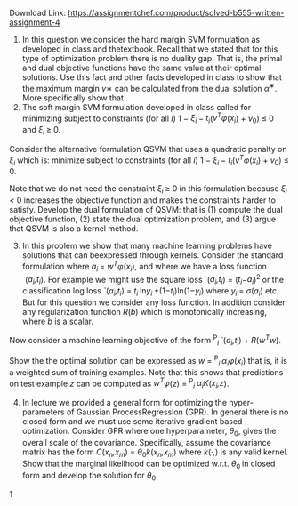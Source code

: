 Download Link: https://assignmentchef.com/product/solved-b555-written-assignment-4
<br>
<ol>

 <li>In this question we consider the hard margin SVM formulation as developed in class and thetextbook. Recall that we stated that for this type of optimization problem there is no duality gap. That is, the primal and dual objective functions have the same value at their optimal solutions. Use this fact and other facts developed in class to show that the maximum margin <em>γ</em>∗ can be calculated from the dual solution <em>α</em><sup>∗</sup>. More specifically show that .</li>

 <li>The soft margin SVM formulation developed in class called for minimizing subject to constraints (for all <em>i</em>) 1 − <em>ξ<sub>i </sub></em>− <em>t<sub>i</sub></em>(<em>v<sup>T</sup>φ</em>(<em>x<sub>i</sub></em>) + <em>v</em><sub>0</sub>) ≤ 0 and <em>ξ<sub>i </sub></em>≥ 0.</li>

</ol>

Consider the alternative formulation QSVM that uses a quadratic penalty on <em>ξ<sub>i </sub></em>which is: minimize  subject to constraints (for all <em>i</em>) 1 − <em>ξ<sub>i </sub></em>− <em>t<sub>i</sub></em>(<em>v<sup>T</sup>φ</em>(<em>x<sub>i</sub></em>) + <em>v</em><sub>0</sub>) ≤ 0.

Note that we do not need the constraint <em>ξ<sub>i </sub></em>≥ 0 in this formulation because <em>ξ<sub>i </sub>&lt; </em>0 increases the objective function and makes the constraints harder to satisfy. Develop the dual formulation of QSVM: that is (1) compute the dual objective function, (2) state the dual optimization problem, and (3) argue that QSVM is also a kernel method.

<ol start="3">

 <li>In this problem we show that many machine learning problems have solutions that can beexpressed through kernels. Consider the standard formulation where <em>a<sub>i </sub></em>= <em>w<sup>T</sup>φ</em>(<em>x<sub>i</sub></em>), and where we have a loss function <em>`</em>(<em>a<sub>i</sub>,t<sub>i</sub></em>). For example we might use the square loss <em>`</em>(<em>a<sub>i</sub>,t<sub>i</sub></em>) = (<em>t<sub>i</sub></em>−<em>a<sub>i</sub></em>)<sup>2 </sup>or the classification log loss <em>`</em>(<em>a<sub>i</sub>,t<sub>i</sub></em>) = <em>t<sub>i </sub></em>ln<em>y<sub>i </sub></em>+(1−<em>t<sub>i</sub></em>)ln(1−<em>y<sub>i</sub></em>) where <em>y<sub>i </sub></em>= <em>σ</em>(<em>a<sub>i</sub></em>) etc. But for this question we consider any loss function. In addition consider any regularization function <em>R</em>(<em>b</em>) which is monotonically increasing, where <em>b </em>is a scalar.</li>

</ol>

Now consider a machine learning objective of the form <sup>P</sup><em><sub>i </sub>`</em>(<em>a<sub>i</sub>,t<sub>i</sub></em>) + <em>R</em>(<em>w<sup>T</sup>w</em>).

Show the the optimal solution can be expressed as <em>w </em>= <sup>P</sup><em><sub>i </sub>α<sub>i</sub>φ</em>(<em>x<sub>i</sub></em>) that is, it is a weighted sum of training examples. Note that this shows that predictions on test example <em>z </em>can be computed as <em>w<sup>T</sup>φ</em>(<em>z</em>) = <sup>P</sup><em><sub>i </sub>α<sub>i</sub>K</em>(<em>x<sub>i</sub>,z</em>).

<ol start="4">

 <li>In lecture we provided a general form for optimizing the hyper-parameters of Gaussian ProcessRegression (GPR). In general there is no closed form and we must use some iterative gradient based optimization. Consider GPR where one hyperparameter, <em>θ</em><sub>0</sub>, gives the overall scale of the covariance. Specifically, assume the covariance matrix has the form <em>C</em>(<em>x<sub>n</sub>,</em><em>x<sub>m</sub></em>) = <em>θ</em><sub>0</sub><em>k</em>(<em>x<sub>n</sub>,</em><em>x<sub>m</sub></em>) where <em>k</em>(·<em>,</em>) is any valid kernel. Show that the marginal likelihood can be optimized w.r.t. <em>θ</em><sub>0 </sub>in closed form and develop the solution for <em>θ</em><sub>0</sub>.</li>

</ol>

1